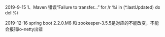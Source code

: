 2019-9-15
1、Maven 错误“Failure to transfer…”
	for /r %i in (*.lastUpdated) do del %i
	
2019-12-16
	spring boot 2.2.0.M6 和 zookeeper-3.5.5是对应的不能改变，不能会报错io-netty出错
